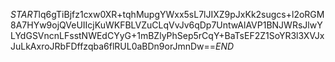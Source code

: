 $START$lq6gTiBjfz1cxw0XR+tqhMupgYWxx5sL7lJIXZ9pJxKk2sugcs+l2oRGM8A7HYw9ojQVeUIIcjKuWKFBLVZuCLqVvJv6qDp7UntwAlAVP1BNJWRsJlwYLYdGSVncnLFsstNWEdCYyG+1mBZlyPhSep5rCqY+BaTsEF2Z1SoYR3l3XVJxJuLkAxroJRbFDffzqba6flRUL0aBDn9orJmnDw==$END$
